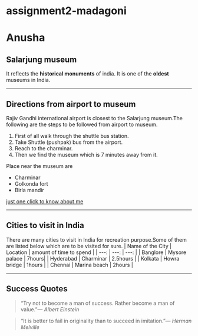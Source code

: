 # assignment2-madagoni
# Anusha
## Salarjung museum<br>

It reflects the **historical monuments** of india.
It is one of the **oldest** museums in India.

*********

## Directions from airport to museum 
Rajiv Gandhi international airport is closest to the Salarjung museum.The following are the steps to be followed from airport to museum.

1. First of all walk through the shuttle bus station.
2. Take  Shuttle (pushpak) bus from the airport.
3. Reach to the charminar.
4. Then we find the museum which is 7 minutes away from it.

Place near the museum are
* Charminar
* Golkonda fort
* Birla mandir

[just one click to know about me](AboutMe.md)

*******

## Cities to visit in India 
There are many cities to visit in India for recreation purpose.Some of them are listed below which are to be visited for sure.
| Name of the City | Location | amount of time to spend |
| ---: | ---: | ---: |
| Banglore | Mysore palace | 7hours|
| Hyderabad | Charminar | 2.5hours |
| Kolkata | Howra bridge | 1hours |
| Chennai | Marina beach | 2hours |

******

## Success Quotes
>“Try not to become a man of success. Rather become a man of value.”― *Albert Einstein*

>“It is better to fail in originality than to succeed in imitation.”― *Herman Melville*





 

